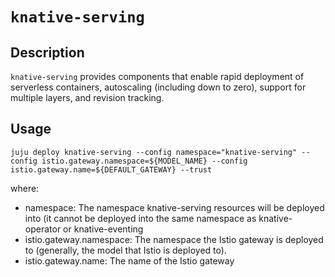 # `knative-serving`

## Description

`knative-serving` provides components that enable rapid deployment of serverless containers, autoscaling (including down to zero), support for multiple layers, and revision tracking.

## Usage

```
juju deploy knative-serving --config namespace="knative-serving" --config istio.gateway.namespace=${MODEL_NAME} --config istio.gateway.name=${DEFAULT_GATEWAY} --trust
```

where:

* namespace: The namespace knative-serving resources will be deployed into (it cannot be deployed into the same namespace as knative-operator or knative-eventing
* istio.gateway.namespace: The namespace the Istio gateway is deployed to (generally, the model that Istio is deployed to).
* istio.gateway.name: The name of the Istio gateway
